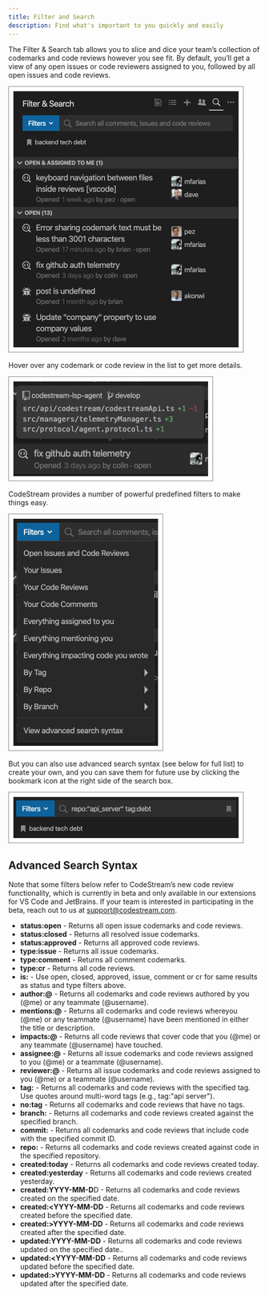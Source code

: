 ```yaml
---
title: Filter and Search
description: Find what's important to you quickly and easily
---
```


The Filter & Search tab allows you to slice and dice your team’s collection of
codemarks and code reviews however you see fit. By default, you’ll get a view of
any open issues or code reviewers assigned to you, followed by all open issues
and code reviews.

![Filter and Search](../assets/images/FilterAndSearch.png)

Hover over any codemark or code review in the list to get more details.

![Hover for Details](../assets/images/SearchHover.png)

CodeStream provides a number of powerful predefined filters to make things easy.

![Hover for Details](../assets/images/Filters.png)

But you can also use advanced search syntax (see below for full list) to create
your own, and you can save them for future use by clicking the bookmark icon at
the right side of the search box.

![Hover for Details](../assets/images/SavedFilter.png)

## Advanced Search Syntax

Note that some filters below refer to CodeStream’s new code review
functionality, which is currently in beta and only available in our extensions
for VS Code and JetBrains. If your team is interested in participating in the
beta, reach out to us at support@codestream.com.

- **status:open** - Returns all open issue codemarks and code reviews.
- **status:closed** - Returns all resolved issue codemarks.
- **status:approved** - Returns all approved code reviews.
- **type:issue** - Returns all issue codemarks.
- **type:comment** - Returns all comment codemarks.
- **type:cr** - Returns all code reviews.
- **is:** - Use open, closed, approved, issue, comment or cr for same results as status and type filters above.
- **author:@** - Returns all codemarks and code reviews authored by you (@me) or any teammate (@username).
- **mentions:@** - Returns all codemarks and code reviews whereyou (@me) or any teammate (@username) have been mentioned in either the title or description.
- **impacts:@** - Returns all code reviews that cover code that you (@me) or any teammate (@username) have touched.
- **assignee:@** - Returns all issue codemarks and code reviews assigned to you (@me) or a teammate (@username).
- **reviewer:@** - Returns all issue codemarks and code reviews assigned to you (@me) or a teammate (@username).
- **tag:** - Returns all codemarks and code reviews with the specified tag. Use quotes around multi-word tags (e.g., tag:"api server").
- **no:tag** - Returns all codemarks and code reviews that have no tags.
- **branch:** - Returns all codemarks and code reviews created against the specified branch.
- **commit:** - Returns all codemarks and code reviews that include code with the specified commit ID.
- **repo:** - Returns all codemarks and code reviews created against code in the specified repository.
- **created:today** - Returns all codemarks and code reviews created today.
- **created:yesterday** - Returns all codemarks and code reviews created yesterday.
- **created:YYYY-MM-D**D - Returns all codemarks and code reviews created on the specified date.
- **created:<YYYY-MM-DD** - Returns all codemarks and code reviews created before the specified date.
- **created:>YYYY-MM-DD** - Returns all codemarks and code reviews created after the specified date.
- **updated:YYYY-MM-DD** - Returns all codemarks and code reviews updated on the specified date..
- **updated:<YYYY-MM-DD** - Returns all codemarks and code reviews updated before the specified date.
- **updated:>YYYY-MM-DD** - Returns all codemarks and code reviews updated after the specified date.

